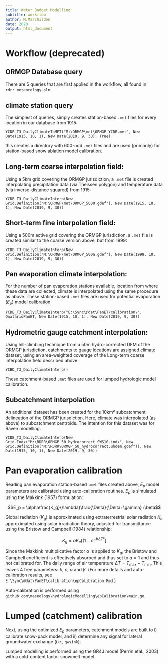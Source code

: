 ```yaml
---
title: Water Budget Modelling
subtitle: workflow
author: M.Marchildon
date: 2020
output: html_document
---
```




# Workflow (deprecated)


## ORMGP Database query

There are 5 queries that are first applied in the workflow, all found in `rdrr_meteorology.sln`:

## climate station query

The simplest of queries, simply creates station-based `.met` files for every location in our database from 1915:

    YCDB_T3_DailyClimateToMET("M:\ORMGP\met\ORMGP_YCDB.met", New Date(1915, 10, 1), New Date(2019, 9, 30), True)

this creates a directory with 600-odd `.met` files and are used (primarily) for station-based snow ablation model calibration.

## Long-term coarse interpolation field:

Using a 5km grid covering the ORMGP jurisdiction, a `.met` file is created interpolating precipitation data (via Theissen polygon) and temperature data (via inverse-distance squared) from 1915:

    YCDB_T3_DailyClimateInterp(New Grid.Definition("M:\ORMGP\met\ORMGP_5000.gdef"), New Date(1915, 10, 1), New Date(2019, 9, 30))

## Short-term fine interpolation field:

Using a 500m active grid covering the ORMGP jurisdiction, a `.met` file is created similar to the coarse version above, but from 1999:

    YCDB_T3_DailyClimateInterp(New Grid.Definition("M:\ORMGP\met\ORMGP_500a.gdef"), New Date(1999, 10, 1), New Date(2019, 9, 30))

## Pan evaporation climate interpolation:

For the number of pan evaporation stations available, location from where these data are collected, climate is interpolated using the same procedure as above. These station-based `.met` files are used for potential evaporation $(E_p)$ model calibration.

    YCDB_T3_DailyClimateInterp("E:\Sync\@dat\PanET\calibration\", OnatarioPanET, New Date(1915, 10, 1), New Date(2019, 9, 30))

## Hydrometric gauge catchment interpolation:

Using hill-climbing technique from a 50m hydro-corrected DEM of the ORMGP jurisdiction, catchments to gauge locations are assigned climate dataset, using an area-weighted coverage of the Long-term coarse interpolation field described above.

    YCBD_T3_DailyClimateInterp()

These catchment-based `.met` files are used for lumped hydrologic model calibration.

## Subcatchment interpolation

An additional dataset has been created for the 10km² subcatchment delineation of the ORMGP jurisdiction. Here, climate was interpolated (as above) to subcatchment centroids. The intention for this dataset was for Raven modelling.

    YCDB_T3_DailyClimateInterp(New Grid.Indx("M:\RDRR\ORMGP_50_hydrocorrect_SWS10.indx", New Grid.Definition("M:\RDRR\ORMGP_50_hydrocorrect.uhdem.gdef")), New Date(1915, 10, 1), New Date(2019, 9, 30))

# Pan evaporation calibration

Reading pan evaporation station-based `.met` files created above, $E_p$ model parameters are calibrated using auto-calibration routines. $E_p$ is simulated using the Makkink (1957) formulation:

$$E_p = \alpha\frac{K_g}{\lambda}\frac{\Delta}{\Delta+\gamma}+\beta$$

Global radiation $(K_g)$ is approximated using extraterrestrial solar radiation $K_e$ approximated using solar irradiation theory, adjusted for transmittance using the Bristow and Campbell (1984) relationship:

$$K_g = aK_e\left[(1 - e^{-b\Delta T^c}\right]$$

Since the Makkink multiplicative factor $\alpha$ is applied to $K_g$, the Bristow and Campbell coefficient is effectively absorbed and thus set to $a=1$ and thus not calibrated for. The daily range of air temperature $\Delta T = T_\text{max}-T_\text{min}$. This leaves 4 free parameters: $b$, $c$, $\alpha$ and $\beta$. (For more details and auto-calibration results, see `E:\Sync\@dat\PanET\calibration\epCalibration.Rmd`.)

Auto-calibration is performed using `github.com\maseology\hydrologicModelling\epCalibration\main.go`.

# Lumped (catchment) calibration

Next, using the optimized $E_p$ parameters, catchment models are built to i) calibrate snow-pack model, and ii) determine any signal for lateral groundwater exchange (i.e., `gwsink`). 

Lumped modelling is performed using the GR4J model (Perrin etal., 2003) with a cold-content factor snowmelt model.

